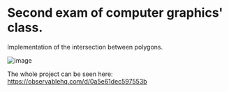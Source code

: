# Second exam of computer graphics' class.

Implementation of the intersection between polygons.

![image](https://user-images.githubusercontent.com/42614607/195238925-4b4f8c25-636b-431b-a6e2-45c713a5b098.png)


The whole project can be seen here: https://observablehq.com/d/0a5e61dec597553b
